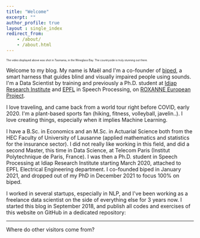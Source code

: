 ```yaml
---
title: "Welcome"
excerpt: ""
author_profile: true
layout : single_index
redirect_from: 
    - /about/
    - /about.html
---
```


<p style="font-size:0.5em">The video displayed above was shot in Tasmania, in the Wineglass Bay. The countryside is truly stunning out there.</p>

Welcome to my blog. My name is Maël and I'm a co-founder of [biped](https://biped.ai/), a smart harness that guides blind and visually impaired people using sounds. I'm a Data Scientist by training and  previously a Ph.D. student at [Idiap Research Institute](https://www.idiap.ch/en) and [EPFL](https://www.epfl.ch/en/) in Speech Processing, on [ROXANNE European Project](https://roxanne-euproject.org/).

I love traveling, and came back from a world tour right before COVID, early 2020. I'm a plant-based sports fan (hiking, fitness, volleyball, javelin..). I love creating things, especially when it implies Machine Learning.

I have a B.Sc. in Economics and an M.Sc. in Actuarial Science both from the HEC Faculty of University of Lausanne (applied mathematics and statistics for the insurance sector). I did not really like working in this field, and did a second Master, this time in Data Science, at Telecom Paris (Institut Polytechnique de Paris, France). I was then a Ph.D. student in Speech Processing at Idiap Research Institute starting March 2020, attached to EPFL Electrical Engineering department. I co-founded biped in January 2021, and dropped out of my PhD in December 2021 to focus 100% on biped. 

I worked in several startups, especially in NLP, and I've been working as a freelance data scientist on the side of everything else for 3 years now. I started this blog in September 2018, and publish all codes and exercises of this website on GitHub in a dedicated repository:

<div class="github-card" data-github="maelfabien/Machine_Learning_Tutorials" data-width="100%" data-height="" data-theme="default"></div>
<script src="//cdn.jsdelivr.net/github-cards/latest/widget.js"></script>

<hr>

Where do other visitors come from?

<script type="text/javascript" src="//rf.revolvermaps.com/0/0/8.js?i=5ewlq11o62v&amp;m=0&amp;c=ff0000&amp;cr1=ffffff&amp;f=arial&amp;l=33" async="async"></script>
